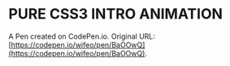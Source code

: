 # PURE CSS3 INTRO ANIMATION

A Pen created on CodePen.io. Original URL: [https://codepen.io/wifeo/pen/BaOOwQ](https://codepen.io/wifeo/pen/BaOOwQ).

